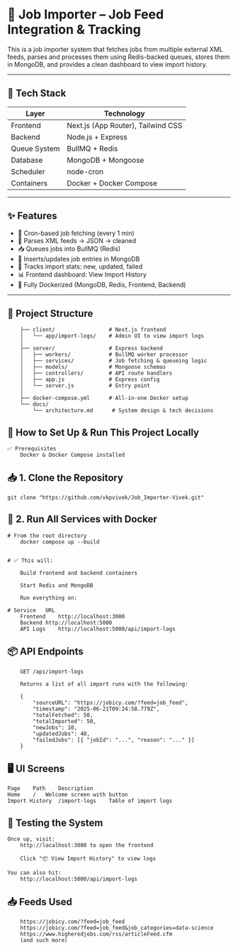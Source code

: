 # 🚀 Job Importer – Job Feed Integration & Tracking

This is a job importer system that fetches jobs from multiple external XML feeds, parses and processes them using Redis-backed queues, stores them in MongoDB, and provides a clean dashboard to view import history.

---

## 🧱 Tech Stack

| Layer        | Technology                      |
|--------------|----------------------------------|
| Frontend     | Next.js (App Router), Tailwind CSS |
| Backend      | Node.js + Express                |
| Queue System | BullMQ + Redis                   |
| Database     | MongoDB + Mongoose               |
| Scheduler    | node-cron                        |
| Containers   | Docker + Docker Compose          |

---

## ✨ Features

- 🔁 Cron-based job fetching (every 1 min)
- 🔄 Parses XML feeds → JSON → cleaned
- 📥 Queues jobs into BullMQ (Redis)
- 📌 Inserts/updates job entries in MongoDB
- 🧾 Tracks import stats: new, updated, failed
- 📊 Frontend dashboard: View Import History
- 🐳 Fully Dockerized (MongoDB, Redis, Frontend, Backend)

---

## 📂 Project Structure
    

        ├── client/                 # Next.js frontend
        │   └── app/import-logs/    # Admin UI to view import logs
        │
        ├── server/                 # Express backend
        │   ├── workers/            # BullMQ worker processor
        │   ├── services/           # Job fetching & queueing logic
        │   ├── models/             # Mongoose schemas
        │   ├── controllers/        # API route handlers
        │   ├── app.js              # Express config
        │   └── server.js           # Entry point
        │
        ├── docker-compose.yml      # All-in-one Docker setup
        └── docs/
            └── architecture.md      # System design & tech decisions



## 🚀  How to Set Up & Run This Project Locally
    ✅ Prerequisites
        Docker & Docker Compose installed


## 📥 1. Clone the Repository
    git clone "https://github.com/vkpvivek/Job_Importer-Vivek.git"

## 🐳 2. Run All Services with Docker
    # From the root directory
        docker compose up --build
        

    # ✅ This will:

        Build frontend and backend containers

        Start Redis and MongoDB

        Run everything on:

    # Service	URL
        Frontend	http://localhost:3000
        Backend	http://localhost:5000
        API Logs	http://localhost:5000/api/import-logs


## 📦 API Endpoints

        GET /api/import-logs

        Returns a list of all import runs with the following:

        {
            "sourceURL": "https://jobicy.com/?feed=job_feed",
            "timestamp": "2025-06-21T09:24:58.779Z",
            "totalFetched": 50,
            "totalImported": 50,
            "newJobs": 10,
            "updatedJobs": 40,
            "failedJobs": [{ "jobId": "...", "reason": "..." }]
        }

        
## 🖥️ UI Screens
    Page	Path	Description
    Home	/	Welcome screen with button
    Import History	/import-logs	Table of import logs

            
## 🧪 Testing the System

    Once up, visit:
        http://localhost:3000 to open the frontend

        Click "📦 View Import History" to view logs

    You can also hit:
        http://localhost:5000/api/import-logs


## 📥 Feeds Used
        https://jobicy.com/?feed=job_feed
        https://jobicy.com/?feed=job_feed&job_categories=data-science
        https://www.higheredjobs.com/rss/articleFeed.cfm
        (and such more)


